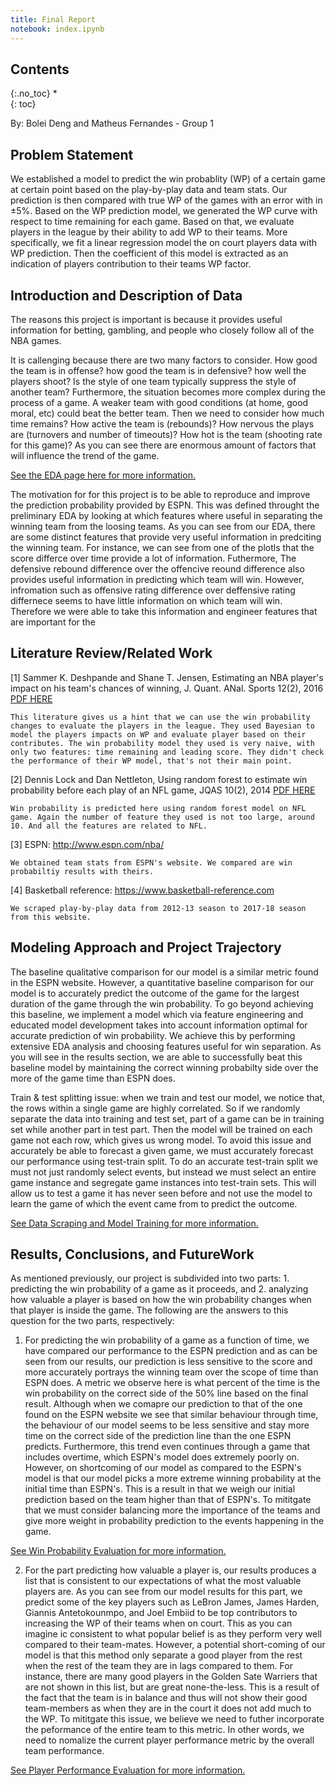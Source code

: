 ---title: Final Reportnotebook: index.ipynb---## Contents{:.no_toc}*  {: toc}By: Bolei Deng and Matheus Fernandes - Group 1## Problem Statement We established a model to predict the win probablity (WP) of a certain game at certain point based on the play-by-play data and team stats. Our prediction is then compared with true WP of the games with an error with in $\pm5$%. Based on the WP prediction model, we generated the WP curve with respect to time remaining for each game. Based on that, we evaluate players in the league by their ability to add WP to their teams. More specifically, we fit a linear regression model the on court players data with WP prediction. Then the coefficient of this model is extracted as an indication of players contribution to their teams WP factor.## Introduction and Description of DataThe reasons this project is important is because it provides useful information for betting, gambling, and people who closely follow all of the NBA games.It is callenging because there are two many factors to consider. How good the team is in offense? how good the team is in defensive? how well the players shoot? Is the style of one team typically suppress the style of another team? Furthermore, the situation becomes more complex during the process of a game. A weaker team with good conditions (at home, good moral, etc) could beat the better team. Then we need to consider how much time remains? How active the team is (rebounds)? How nervous the plays are (turnovers and number of timeouts)? How hot is the team (shooting rate for this game)? As you can see there are enormous amount of factors that will influence the trend of the game.  [See the EDA page here for more information.](http://cs209.fer.me/Sports-EDA.html)The motivation for for this project is to be able to reproduce and improve the prediction probability provided by ESPN. This was defined throught the preliminary EDA by looking at which features where useful in separating the winning team from the loosing teams. As you can see from our EDA, there are some distinct features that provide very useful information in predciting the winning team. For instance, we can see from one of the plotls that the score differce over time provide a lot of information. Futhermore, The defensive rebound difference over the offencive reound difference also provides useful information in predicting which team will win. However, infromation such as offensive rating difference over deffensive rating differnece seems to have little information on which team will win. Therefore we were able to take this information and engineer features that are important for the ## Literature Review/Related Work[1] Sammer K. Deshpande and Shane T. Jensen, Estimating an NBA player's impact on his team's chances of winning, J. Quant. ANal. Sports 12(2), 2016 [PDF HERE](http://cs209.fer.me/PDF/1.pdf)    This literature gives us a hint that we can use the win probability changes to evaluate the players in the league. They used Bayesian to model the players impacts on WP and evaluate player based on their contributes. The win probability model they used is very naive, with only two features: time remaining and leading score. They didn't check the performance of their WP model, that's not their main point.[2] Dennis Lock and Dan Nettleton, Using random forest to estimate win probability before each play of an NFL game, JQAS 10(2), 2014 [PDF HERE](http://cs209.fer.me/PDF/2.pdf)    Win probability is predicted here using random forest model on NFL game. Again the number of feature they used is not too large, around 10. And all the features are related to NFL. [3] ESPN: http://www.espn.com/nba/    We obtained team stats from ESPN's website. We compared are win probabiltiy results with theirs.[4] Basketball reference: https://www.basketball-reference.com    We scraped play-by-play data from 2012-13 season to 2017-18 season from this website.## Modeling Approach and Project TrajectoryThe baseline qualitative comparison for our model is a similar metric found in the ESPN website. However, a quantitative baseline comparison for our model is to accurately predict the outcome of the game for the largest duration of the game through the win probability. To go beyond achieving this baseline, we implement a model which via feature engineering and educated model development takes into account information optimal for accurate prediction of win probability. We achieve this by performing extensive EDA analysis and choosing features useful for win separation. As you will see in the results section, we are able to successfully beat this baseline model by maintaining the correct winning probabilty side over the more of the game time than ESPN does.Train & test splitting issue: when we train and test our model, we notice that, the rows within a single game are highly correlated. So if we randomly separate the data into training and test set, part of a game can be in training set while another part in test part. Then the model will be trained on each game not each row, which gives us wrong model. To avoid this issue and accurately be able to forecast a given game, we must accurately forecast our performance using test-train split. To do an accurate test-train split we must not just randomly select events, but instead wemust select an entire game instance and segregate game instances into test-train sets. This will allow us to test a game it has never seen before and not use the model to learn the game of which the event came from to predict the outcome.[See Data Scraping and Model Training for more information.](http://cs209.fer.me/Sports-DataGenerationAndModelTraining.html)## Results, Conclusions, and FutureWorkAs mentioned previously, our project is subdivided into two parts: 1. predicting the win probability of a game as it proceeds, and 2. analyzing how valuable a player is based on how the win probability changes when that player is inside the game. The following are the answers to this question for the two parts, respectively:1. For predicting the win probability of a game as a function of time, we have compared our performance to the ESPN prediction and as can be seen from our results, our prediction is less sensitive to the score and more accurately portrays the winning team over the scope of time than ESPN does. A metric we observe here is what percent of the time is the win probability on the correct side of the 50% line based on the final result. Although when we comapre our prediction to that of the one found on the ESPN website we see that similar behaviour through time, the behaviour of our model seems to be less sensitive and stay more time on the correct side of the prediction line than the one ESPN predicts. Furthermore, this trend even continues through a game that includes overtime, which ESPN's model does extremely poorly on. However, on shortcoming of our model as compared to the ESPN's model is that our model picks a more extreme winning probability at the initial time than ESPN's. This is a result in that we weigh our initial prediction based on the team higher than that of ESPN's. To mititgate that we must consider balancing more the importance of the teams and give more weight in probability prediction to the events happening in the game. [See Win Probability Evaluation for more information.](http://cs209.fer.me/Sports-GameWinProbabilityEvaluation.html)2. For the part predicting how valuable a player is, our results produces a list that is consistent to our expectations of what the most valuable players are. As you can see from our model results for this part, we predict some of the key players such as LeBron James, James Harden, Giannis Antetokounmpo, and Joel Embiid to be top contributors to increasing the WP of their teams when on court. This as you can imagine ic consistent to what popular belief is as they perform very well compared to their team-mates. However, a potential short-coming of our model is that this method only separate a good player from the rest when the rest of the team they are in lags compared to them. For instance, there are many good players in the Golden Sate Warriers that are not shown in this list, but are great none-the-less. This is a result of the fact that the team is in balance and thus will not show their good team-members as when they are in the court it does not add much to the WP. To mititgate this issue, we believe we need to futher incorporate the peformance of the entire team to this metric. In other words, we need to nomalize the current player performance metric by the overall team performance. [See Player Performance Evaluation for more information.](http://cs209.fer.me/Sports-PlayerPerformanceEvaluation.html)